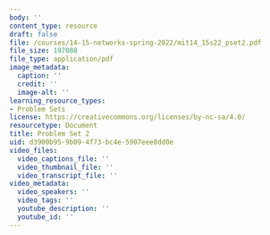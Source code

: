 ```yaml
---
body: ''
content_type: resource
draft: false
file: /courses/14-15-networks-spring-2022/mit14_15s22_pset2.pdf
file_size: 197088
file_type: application/pdf
image_metadata:
  caption: ''
  credit: ''
  image-alt: ''
learning_resource_types:
- Problem Sets
license: https://creativecommons.org/licenses/by-nc-sa/4.0/
resourcetype: Document
title: Problem Set 2
uid: d3900b95-9b09-4f73-bc4e-5907eee8dd0e
video_files:
  video_captions_file: ''
  video_thumbnail_file: ''
  video_transcript_file: ''
video_metadata:
  video_speakers: ''
  video_tags: ''
  youtube_description: ''
  youtube_id: ''
---
```

